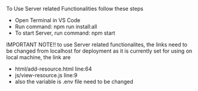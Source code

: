 To Use Server related Functionalities follow these steps
- Open Terminal in VS Code
- Run command: npm run install:all
- To start Server, run command: npm start

IMPORTANT NOTE!!
to use Server related functionalites, the links need to be changed from localhost for deployment as it is currently set for using on local machine, the link are 
- html/add-resource.html line:64
- js/view-resource.js line:9 
- also the variable is .env file need to be changed